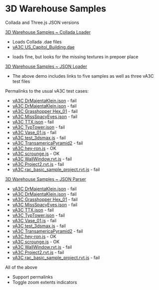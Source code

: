 3D Warehouse Samples
====================

Collada and Three.js JSON versions

[3D Warehouse Samples ~ Collada Loader]( http://va3c.github.io/3d-warehouse-samples/load-collada/load-collada.html )

* Loads Collada .dae files
* [vA3C US_Capitol_Building.dae](  http://va3c.github.io/3d-warehouse-samples/load-collada/load-collada.html#../../json/US_Capitol_Building.dae ) 
- loads fine, but looks for the missing textures in prepoer place


[3D Warehouse Samples ~ JSON Loader]( http://va3c.github.io/3d-warehouse-samples/load-json/load-json-load.html ) 
 
* The above demo includes links to five samples as well as three vA3C test files

Permalinks to the usual vA3C test cases:

* [vA3C DrMajentaKlein.json]( http://va3c.github.io/3d-warehouse-samples/load-json/load-json-load.html#../../json/DrMajentaKlein.json ) - fail
* [vA3C DrMajentaKlein.json]( http://va3c.github.io/3d-warehouse-samples/load-json/load-json-load.html#../../json/DrMajentaKlein.json ) - fail
* [vA3C Grasshopper Hex_01]( http://va3c.github.io/3d-warehouse-samples/load-json/load-json-load.html#../../json/Hex_01.js ) - fail
* [vA3C MissSpacyEyes.json]( http://va3c.github.io/3d-warehouse-samples/load-json/load-json-load.html#../../json/MissSpacyEyes.json ) - fail
* [vA3C TTX.json]( http://va3c.github.io/3d-warehouse-samples/load-json/load-json-load.html#../../json/TTX.json ) - fail
* [vA3C TypTower.json]( http://va3c.github.io/3d-warehouse-samples/load-json/load-json-load.html#../../json/TypTower.json ) - fail
* [vA3C Vase_01.js]( http://va3c.github.io/3d-warehouse-samples/load-json/load-json-load.html#../../json/Vase_01.js ) - fail
* [vA3C test_3dsmax.js]( http://va3c.github.io/3d-warehouse-samples/load-json/load-json-load.html#../../json/3dsmax/test_3dsmax.js ) - fail
* [vA3C TransamericaPyramid2]( http://va3c.github.io/3d-warehouse-samples/load-json/load-json-load.html#../../json/3dsmax/TransamericaPyramid2.js ) - fail
* [vA3C hey-ron.js]( http://va3c.github.io/3d-warehouse-samples/load-json/load-json-load.html#../../json/aeron/hey-ron.js ) - OK
* [vA3C scrounge.js]( http://va3c.github.io/3d-warehouse-samples/load-json/load-json-load.html#../../json/lounge/scrounge.js ) - OK 
* [vA3C WallWindow.rvt.js]( http://va3c.github.io/3d-warehouse-samples/load-json/load-json-load.html#../../json/revit/WallWindow.rvt.js ) - fail
* [vA3C Project2.rvt.js]( http://va3c.github.io/3d-warehouse-samples/load-json/load-json-load.html#../../json/revit/Project2.rvt.js ) - fail
* [vA3C rac_basic_sample_project.rvt.js]( http://va3c.github.io/3d-warehouse-samples/load-json/load-json-load.html#../../json/revit/rac_basic_sample_project.rvt.js ) - fail



[3D Warehouse Samples ~ JSON Parser]( http://va3c.github.io/3d-warehouse-samples/load-json/load-json-parse.html )

* [vA3C DrMajentaKlein.json]( http://va3c.github.io/3d-warehouse-samples/load-json/load-json-parse.html#../../json/DrMajentaKlein.json ) - fail
* [vA3C DrMajentaKlein.json]( http://va3c.github.io/3d-warehouse-samples/load-json/load-json-parse.html#../../json/DrMajentaKlein.json ) - fail
* [vA3C Grasshopper Hex_01]( http://va3c.github.io/3d-warehouse-samples/load-json/load-json-parse.html#../../json/Hex_01.js ) - fail
* [vA3C MissSpacyEyes.json]( http://va3c.github.io/3d-warehouse-samples/load-json/load-json-parse.html#../../json/MissSpacyEyes.json ) - fail
* [vA3C TTX.json]( http://va3c.github.io/3d-warehouse-samples/load-json/load-json-parse.html#../../json/TTX.json ) - fail
* [vA3C TypTower.json]( http://va3c.github.io/3d-warehouse-samples/load-json/load-json-parse.html#../../json/TypTower.json ) - fail
* [vA3C Vase_01.js]( http://va3c.github.io/3d-warehouse-samples/load-json/load-json-parse.html#../../json/Vase_01.js ) - fail
* [vA3C test_3dsmax.js]( http://va3c.github.io/3d-warehouse-samples/load-json/load-json-parse.html#../../json/3dsmax/test_3dsmax.js ) - fail
* [vA3C TransamericaPyramid2]( http://va3c.github.io/3d-warehouse-samples/load-json/load-json-parse.html#../../json/3dsmax/TransamericaPyramid2.js ) - fail
* [vA3C hey-ron.js]( http://va3c.github.io/3d-warehouse-samples/load-json/load-json-parse.html#../../json/aeron/hey-ron.js ) - OK
* [vA3C scrounge.js]( http://va3c.github.io/3d-warehouse-samples/load-json/load-json-parse.html#../../json/lounge/scrounge.js ) - OK 
* [vA3C WallWindow.rvt.js]( http://va3c.github.io/3d-warehouse-samples/load-json/load-json-parse.html#../../json/revit/WallWindow.rvt.js ) - fail
* [vA3C Project2.rvt.js]( http://va3c.github.io/3d-warehouse-samples/load-json/load-json-parse.html#../../json/revit/Project2.rvt.js ) - fail
* [vA3C rac_basic_sample_project.rvt.js]( http://va3c.github.io/3d-warehouse-samples/load-json/load-json-parse.html#../../json/revit/rac_basic_sample_project.rvt.js ) - fail



All of the above

* Support permalinks
* Toggle zoom extents indicators